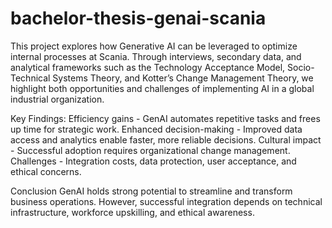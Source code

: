 # bachelor-thesis-genai-scania
This project explores how Generative AI can be leveraged to optimize internal processes at Scania. Through interviews, secondary data, and analytical frameworks such as the Technology Acceptance Model, Socio-Technical Systems Theory, and Kotter’s Change Management Theory, we highlight both opportunities and challenges of implementing AI in a global industrial organization.

Key Findings:
Efficiency gains - GenAI automates repetitive tasks and frees up time for strategic work.
Enhanced decision-making - Improved data access and analytics enable faster, more reliable decisions.
Cultural impact - Successful adoption requires organizational change management.
Challenges - Integration costs, data protection, user acceptance, and ethical concerns.

Conclusion
GenAI holds strong potential to streamline and transform business operations. However, successful integration depends on technical infrastructure, workforce upskilling, and ethical awareness.
